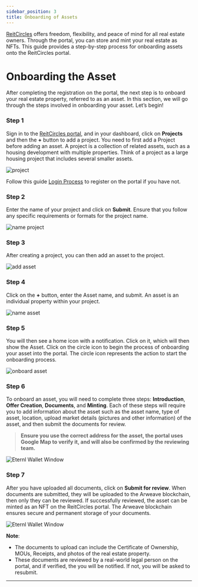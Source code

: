 ```yaml
---
sidebar_position: 3
title: Onboarding of Assets
---
```


[ReitCircles](https://reitcircles.com/) offers freedom, flexibility, and peace of mind for all real estate owners. Through the portal, you can store and mint your real estate as NFTs. This guide provides a step-by-step process for onboarding assets onto the ReitCircles portal.

# Onboarding the Asset

After completing the registration on the portal, the next step is to onboard your real estate property, referred to as an asset. In this section, we will go through the steps involved in onboarding your asset. Let’s begin!

### Step 1

Sign in to the [ReitCircles portal](https://reitcircles.com/), and in your dashboard, click on **Projects** and then the **+** button to add a project. You need to first add a Project before adding an asset. A project is a collection of related assets, such as a housing development with multiple properties.
Think of a project as a large housing project that includes several smaller assets. 

![project](/img/asset/add_project.png)

Follow this guide [Login Process](./token-gating-login.md) to register on the portal if you have not.

### Step 2

Enter the name of your project and click on **Submit**. Ensure that you follow any specific requirements or formats for the project name.

![name project](/img/asset/name_project.png)

### Step 3

After creating a project, you can then add an asset to the project.

![add asset](/img/asset/add_asset.png)

### Step 4

Click on the **+** button, enter the Asset name, and submit. An asset is an individual property within your project.

![name asset](/img/asset/sub_asset.png)

### Step 5

You will then see a home icon with a notification. Click on it, which will then show the Asset. Click on the circle icon to begin the process of onboarding your asset into the portal. The circle icon represents the action to start the onboarding process.

![onboard asset](/img/asset/onb_asset.png)

### Step 6

To onboard an asset, you will need to complete three steps: **Introduction**, **Offer Creation**, **Documents**, and **Minting**. Each of these steps will require you to add information about the asset such as the asset name, type of asset, location, upload market details (pictures and other information) of the asset, and then submit the documents for review.

> **Ensure you use the correct address for the asset, the portal uses Google Map to verify it, and will also be confirmed by the reviewing team.**

![Eternl Wallet Window](/img/asset/info_asset.png)

### Step 7

After you have uploaded all documents, click on **Submit for review**. When documents are submitted, they will be uploaded to the Arweave blockchain, then only they can be reviewed. If successfully reviewed, the asset can be minted as an NFT on the ReitCircles portal. The Arweave blockchain ensures secure and permanent storage of your documents.

![Eternl Wallet Window](/img/asset/rev_asset.png)

**Note**:
- The documents to upload can include the Certificate of Ownership, MOUs, Receipts, and photos of the real estate property.
- These documents are reviewed by a real-world legal person on the portal, and if verified, the you will be notified. If not, you will be asked to resubmit.

---